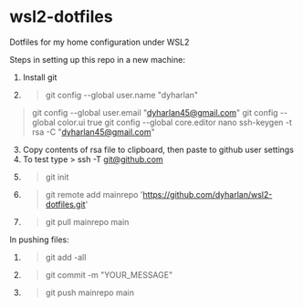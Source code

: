 # wsl2-dotfiles
Dotfiles for my home configuration under WSL2

Steps in setting up this repo in a new machine:
1. Install git
2. > git config --global user.name "dyharlan"
 > git config --global user.email "dyharlan45@gmail.com"
 > git config --global color.ui true
 > git config --global core.editor nano
 > ssh-keygen -t rsa -C "dyharlan45@gmail.com"
3. Copy contents of rsa file to clipboard, then paste to github user settings
4. To test type > ssh -T git@github.com
5. > git init
6. > git remote add mainrepo 'https://github.com/dyharlan/wsl2-dotfiles.git'
7. > git pull mainrepo main

In pushing files:
1. > git add -all
2. > git commit -m "YOUR_MESSAGE"
3. > git push mainrepo main
